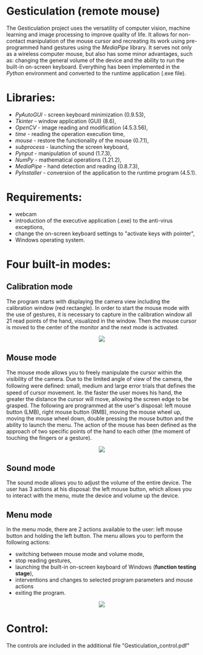 # Gesticulation (remote mouse)
The Gesticulation project uses the versatility of computer vision, machine learning and image processing to improve quality of life.
It allows for non-contact manipulation of the mouse cursor and recreating its work using pre-programmed hand gestures using the *MediaPipe* library.
It serves not only as a wireless computer mouse, but also has some minor advantages, such as: changing the general volume of the device and the ability to run the built-in on-screen keyboard.
Everything has been implemented in the *Python* environment and converted to the runtime application (.exe file).

# Libraries:
- *PyAutoGUI* - screen keyboard minimization (0.9.53),
- *Tkinter* - window application (GUI) (8.6),
- *OpenCV* - image reading and modification (4.5.3.56),
- *time* - reading the operation execution time,
- *mouse* - restore the functionality of the mouse (0.7.1),
- *subprocess* - launching the screen keyboard,
- *Pynput* - manipulation of sound (1.7.3),
- *NumPy* - mathematical operations (1.21.2),
- *MediaPipe* - hand detection and reading (0.8.7.3),
- *PyInstaller* - conversion of the application to the runtime program (4.5.1).

# Requirements:
- webcam
- introduction of the executive application (.exe) to the anti-virus exceptions,
- change the on-screen keyboard settings to "activate keys with pointer",
- Windows operating system.

# Four built-in modes:
## Calibration mode
The program starts with displaying the camera view including the calibration window (red rectangle).
In order to start the mouse mode with the use of gestures, it is necessary to capture in the calibration window all 21 read points of the hand, visualized in the window.
Then the mouse cursor is moved to the center of the monitor and the next mode is activated.

<p align="center">
  <img src="https://user-images.githubusercontent.com/91888660/136264160-da4d97e8-2412-4c43-80fe-77d2c38fba06.png">
</p>

## Mouse mode
The mouse mode allows you to freely manipulate the cursor within the visibility of the camera. Due to the limited angle of view of the camera,
the following were defined: small, medium and large error trials that deﬁnes the speed of cursor movement. Ie. the faster the user moves his hand,
the greater the distance the cursor will move, allowing the screen edge to be grasped. The following are programmed at the user's disposal: left mouse button (LMB),
right mouse button (RMB), moving the mouse wheel up, moving the mouse wheel down, double pressing the mouse button and the ability to launch the menu.
The action of the mouse has been defined as the approach of two specific points of the hand to each other (the moment of touching the fingers or a gesture).

<p align="center">
  <img src="https://user-images.githubusercontent.com/91888660/136264165-6e503d06-9c8f-48d8-935c-87f166cb3007.png">
</p>

## Sound mode
The sound mode allows you to adjust the volume of the entire device. The user has 3 actions at his disposal: the left mouse button,
which allows you to interact with the menu, mute the device and volume up the device.

## Menu mode
In the menu mode, there are 2 actions available to the user: left mouse button and holding the left button. The menu allows you to perform the following actions:
- switching between mouse mode and volume mode,
- stop reading gestures,
- launching the built-in on-screen keyboard of Windows (**function testing stage**),
- interventions and changes to selected program parameters and mouse actions
- exiting the program.

<p align="center">
  <img src="https://user-images.githubusercontent.com/91888660/136264167-b832d504-bbf7-4dd5-b498-0f74d5e01d22.png">
</p>

# Control:
The controls are included in the additional file "Gesticulation_control.pdf"
